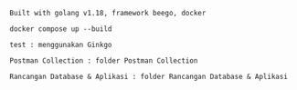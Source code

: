 ```
Built with golang v1.18, framework beego, docker 
```

```
docker compose up --build
```

```
test : menggunakan Ginkgo
```

```
Postman Collection : folder Postman Collection
```

```
Rancangan Database & Aplikasi : folder Rancangan Database & Aplikasi
```
